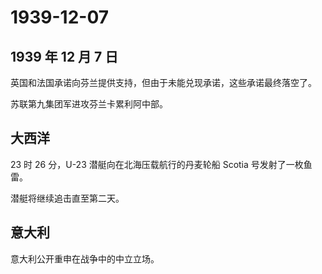# 1939-12-07

## 1939 年 12 月 7 日

英国和法国承诺向芬兰提供支持，但由于未能兑现承诺，这些承诺最终落空了。

苏联第九集团军进攻芬兰卡累利阿中部。

## 大西洋

23 时 26 分，U-23 潜艇向在北海压载航行的丹麦轮船 Scotia
号发射了一枚鱼雷。

潜艇将继续追击直至第二天。

## 意大利

意大利公开重申在战争中的中立立场。

